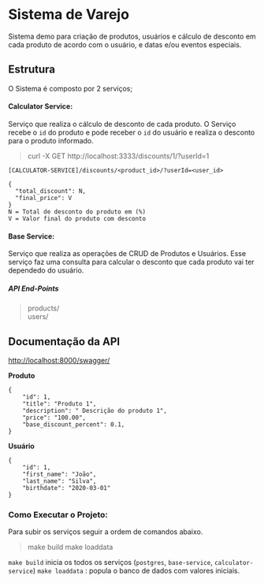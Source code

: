 # Sistema de Varejo

Sistema demo para criação de produtos, usuários e cálculo de desconto em cada produto de acordo com o usuário, e datas e/ou eventos especiais.


## Estrutura

O Sistema é composto por 2 serviços;

#### Calculator Service:

Serviço que realiza o cálculo de desconto de cada produto.
O Serviço recebe o `id` do produto e pode receber o `id` do usuário e realiza o desconto para o produto informado. 
> curl -X GET  http://localhost:3333/discounts/1/?userId=1

    [CALCULATOR-SERVICE]/discounts/<product_id>/?userId=<user_id>
    
    {
      "total_discount": N,
      "final_price": V
    }
    N = Total de desconto do produto em (%)
    V = Valor final do produto com desconto

#### Base Service:

Serviço que realiza as operações de CRUD de Produtos e Usuários.
Esse serviço faz uma consulta para calcular o desconto que cada produto vai ter dependedo do usuário.    

##### API End-Points  

> products/  
> users/  

## Documentação da API

[http://localhost:8000/swagger/](http://localhost:8000/swagger/)

**Produto**
    
    {
        "id": 1,
        "title": "Produto 1",
        "description": " Descrição do produto 1",
        "price": "100.00",
        "base_discount_percent": 0.1,
    }

**Usuário**
    
    {
        "id": 1,
        "first_name": "João",
        "last_name": "Silva",
        "birthdate": "2020-03-01"
    }

### Como Executar o Projeto:
Para subir os serviços seguir a ordem de comandos abaixo.
> make build
> make loaddata

`make build` inicia os todos os serviços (`postgres`, `base-service`, `calculator-service`)
`make loaddata` : popula o banco de dados com valores iniciais.

